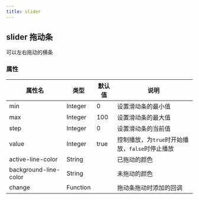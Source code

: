 ```yaml
---
title: slider
---
```


## slider 拖动条

可以左右拖动的横条


### 属性

| 属性名 | 类型 | 默认值 | 说明 |
|---|---|---|---|
| min |  Integer | 0 | 设置滑动条的最小值 |
| max | Integer | 100 | 设置滑动条的最大值 |
| step| Integer | 0 | 设置滑动条的当前值 |
| value | Integer | true | 控制播放，为`true`时开始播放，`false`时停止播放 |
| active-line-color | String |  | 已拖动的颜色 |
| background-line-color | String |  | 未拖动的颜色 |
| change | Function | | 拖动条拖动时添加的回调|
